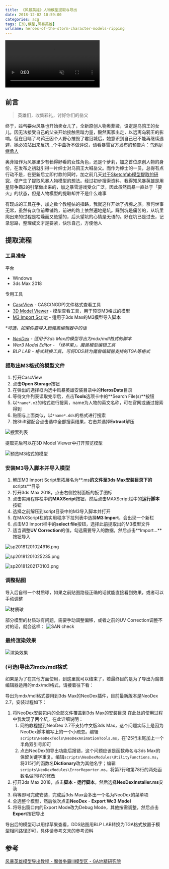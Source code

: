 ```yaml
---
title: 《风暴英雄》人物模型提取与导出
date: 2018-12-02 10:59:00
categories: acg
tags: [3D,模型,风暴英雄]
urlname: heroes-of-the-storm-character-models-ripping
---
```

<video loop="true" autoplay="autoplay" muted="muted">
    <source src="https://blz.nosdn.127.net/1/tm/heroes/landing/orphea/video.webm" type="video/webm">
    <source src="https://blz.nosdn.127.net/1/tm/heroes/landing/orphea/video.mp4" type="video/mp4">
</video>

## 前言

>英雄们，收集彩礼，讨好你们的岳父

终于，~~过气要火~~风暴也开始卖女儿了，全新原创人物奥菲娅，设定是乌鸦王的女儿，因无法接受自己的父亲开始接触黑暗力量，毅然离家出走，以远离乌鸦王的影响。但在目睹了乌鸦王因个人野心摧毁了君冠城后，她意识到自己已不能再继续逃避，她必须站出来反抗…个中曲折不做评说，请看暴雪官方发布的预告片：[乌鸦庭继承人](https://heroes.blizzard.cn/article/news/9549)

奥菲娅作为风暴里少有~~长得好看~~的女性角色，还是个萝莉，加之首位原创人物的身份，在发布之初就引得一片绅士对乌鸦王大喊岳父。而作为绅士的一员，总得有点行动不是，在更新后立即付款的同时，加之前几天[对于Sketchfab模型提取的研究](https://imjad.cn/archives/lab/ripping-sketchfab-models)，便产生了提取风暴人物模型的想法。经过初步搜索资料，我得知风暴英雄是用星际争霸2的引擎做出来的，加之暴雪游戏受众广泛，因此虽然风暴一直处于「要火」的状态，但是人物模型的提取却并不是什么难事

有现成的工具在手，加之数个教程帖的指路，我就这样开始了折腾之旅。奈何世事无常，虽然有众位前辈铺路，前进的路上依然遍地是坑。踩到坑是痛苦的，从坑里爬出来的过程是枯燥而又绝望的，后头望坑的心情是无语的。好在坑已是过去，记录思路，整理成文才是要紧，快乐自己，方便他人


## 提取流程

### 工具准备
平台
  - Windows
  - 3ds Max 2018

专用工具
  - [CascView](http://www.zezula.net/en/casc/main.html) - CASC(NGDP)文件格式查看工具
  - [3D Model Viewer](https://www.sc2mapster.com/projects/taylor-mouses-stuff/files/945021) - 模型查看工具，用于预览M3格式的模型
  - [M3 Import Script](https://www.sc2mapster.com/projects/taylor-mouses-stuff/files/2570382) - 适用于3ds Max的M3模型导入脚本

*\*可选，如果你要导入到魔兽编辑器中的话*
   - *[NeoDex](https://www.hiveworkshop.com/threads/neodex-2-7-wc3-modeling-kit-for-3dsmax-gmax.115767/) - 适用于3ds Max的模型导出为mdx/mdl格式的脚本*
   - *War3 Model Editor - 「绿苹果」，魔兽模型编辑工具*
   - *BLP LAB - 格式转换工具，可将DDS转为魔兽编辑器支持的TGA等格式*


### 提取出M3格式的模型文件

1. 打开CascView
2. 点击**Open Storage**按钮
3. 在弹出的选择框内选中风暴英雄安装目录中的**HerosData**目录
4. 等待文件列表读取完毕后，点击**Tools**选项卡中的**Search File(s)**按钮
5. 以`*name*.m3`的格式进行搜索，name为人物的英文名称，可在官网或通过搜索得到
6. 贴图与上面类似，以`*name*.dds`的格式进行搜索
7. 按Shift键配合点击选中全部搜索结果，右击并选择**Extract**解压

![搜索列表](https://img.imjad.cn/images/2018/12/02/sp20181201011651.png)

提取完后可以在3D Model Viewer中打开预览模型

![预览M3格式的模型](https://img.imjad.cn/images/2018/12/02/sp20181201013238.png)


### 安装M3导入脚本并导入模型

1. 解压M3 Import Script里拓展名为**.ms**的文件至3ds Max安装目录下的**scripts**目录
2. 打开3ds Max 2018，点击右侧控制面板的扳手图标
3. 点击实用程序栏中的**MAXScript**按钮，然后点击MAXScript栏中的**运行脚本**按钮
4. 选择之前解压到script目录中的M3导入脚本并打开
5. 在MAXScript栏的实用程序下拉列表中选择**M3 Import**，会出现一个新栏
6. 点击M3 Import栏中的**select file**按钮，选择此前提取出的M3模型文件
7. 适当调整**UV Correction**的值，勾选需要导入的数据，然后点击**Import...**按钮导入

![sp20181201024916.png](https://img.imjad.cn/images/2018/12/02/sp20181201024916.png)

![sp20181201025235.png](https://img.imjad.cn/images/2018/12/02/sp20181201025235.png)

![sp20181202170103.png](https://img.imjad.cn/images/2018/12/02/sp20181202170103.png)


### 调整贴图
导入后自带一个材质球，如果之前贴图路径正确的话就能直接看到效果，或者可以手动调整

![材质球](https://img.imjad.cn/images/2018/12/02/sp20181202171110.png)

部分模型的材质球有问题，需要手动调整偏移，或者之前的UV Correction调整不对的话，就会这样：
![SAN check](https://img.imjad.cn/images/2018/12/02/sp20181202001032.png)

### 最终渲染效果

![渲染效果](https://img.imjad.cn/images/2018/12/02/sp20181202171715.png)


### (可选)导出为mdx/mdl格式

如果是为了在其他方面使用，到这里就可以结束了，若最终目的是为了导出为魔兽编辑器适用的mdx/mdl格式，请接着往下看：

导出为mdx/mdl格式要用到3ds Max的NeoDex插件，目前最新版本是NeoDex 2.7，安装过程如下：
1. 将NeoDex安装包内的全部文件覆盖到3ds Max的安装目录
   在此处的使用过程中我发现了两个坑，在此详细说明：
   1. 网络教程提到NeoDex 2.7不支持中文版3ds Max，这个问题实际上是因为NeoDex脚本编写上的一个小疏忽。编辑`scripts\NeoDexTools\NeoDexAnimationTools.ms`，在125行末尾加上一个半角双引号即可
   2. 点击NeoDex的导出功能后报错，这个问题应该是函数命名与3ds Max的保留关键字重复。编辑`scripts\NeoDexModules\UtilityFunctions.ms`，将315行的函数名**Dictionary**改为其他名字；编辑`scripts\NeoDexModules\ErrorReporter.ms`，将第7行和第78行的两处函数名做同样的修改
3. 打开3ds Max 2018，点击**脚本** - **运行脚本**，然后选择**NeoDexInstaller.ms**安装
4. 稍等即可完成安装，完成后3ds Max会多出一个名为NeoDex的菜单项
5. 全选整个模型，然后依次点击**NeoDex** - **Export Wc3 Model**
6. 将导出窗口内的Export Mode改为Debug Mode，其他按需调整，然后点击**Export**按钮导出

导出后的模型可以用绿苹果查看，DDS贴图用BLP LAB转换为TGA格式放置于模型相同路径即可，具体请参考文末的参考资料


## 参考

[风暴英雄模型导出教程 - 魔兽争霸III模型区 - GA地精研究院 ](http://bbs.islga.org/forum.php?mod=viewthread&tid=2448213)
